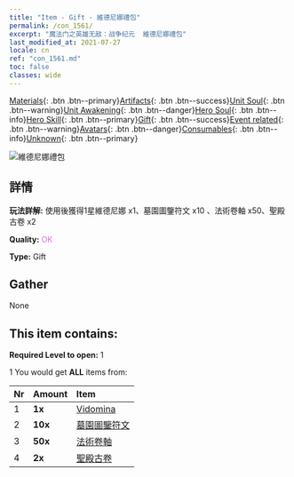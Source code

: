 ```yaml
---
title: "Item - Gift - 維德尼娜禮包"
permalink: /con_1561/
excerpt: "魔法门之英雄无敌：战争纪元  維德尼娜禮包"
last_modified_at: 2021-07-27
locale: cn
ref: "con_1561.md"
toc: false
classes: wide
---
```

 [Materials](/ItemsCN/){: .btn .btn--primary}[Artifacts](/ItemsCN/Artifacts/){: .btn .btn--success}[Unit Soul](/ItemsCN/UnitSoul/){: .btn .btn--warning}[Unit Awakening](/ItemsCN/UnitAwakening/){: .btn .btn--danger}[Hero Soul](/ItemsCN/HeroSoul/){: .btn .btn--info}[Hero Skill](/ItemsCN/HeroSkill/){: .btn .btn--primary}[Gift](/ItemsCN/Gift/){: .btn .btn--success}[Event related](/ItemsCN/Events/){: .btn .btn--warning}[Avatars](/ItemsCN/Avatars/){: .btn .btn--danger}[Consumables](/ItemsCN/Consumables/){: .btn .btn--info}[Unknown](/ItemsCN/Unknown/){: .btn .btn--primary}

 ![維德尼娜禮包](/images/t/i_907175.png)

## 詳情
 **玩法詳解:** 使用後獲得1星維德尼娜 x1、墓園圖鑒符文 x10 、法術卷軸 x50、聖殿古卷 x2

 **Quality:** <span style="color: #DA70D6">OK</span>

 **Type:** Gift

## Gather

  None

## This item contains:

 **Required Level to open:** 1

 1 You would get **ALL** items  from:

  | Nr | Amount |     Item    |
  |:---|:-------|:------------|
  | 1 |  **1x** | [Vidomina](/heroes/維德尼娜/) |  | 
  | 2 |  **10x** | [墓園圖鑒符文](/cn/Items/con_755/) |  | 
  | 3 |  **50x** | [法術卷軸](/cn/Items/con_694/) |  | 
  | 4 |  **2x** | [聖殿古卷](/cn/Items/con_697/) |  | 
